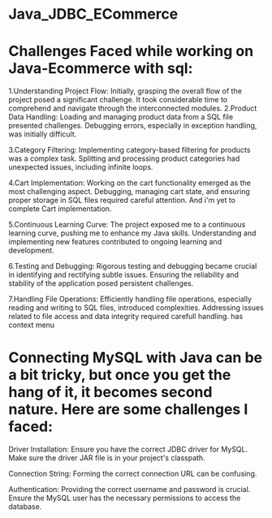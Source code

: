 # Java_JDBC_ECommerce
# Challenges Faced while working on Java-Ecommerce with sql:
 
1.Understanding Project Flow:
     Initially, grasping the overall flow of the project posed a significant challenge.
     It took considerable time to comprehend and navigate through the interconnected modules.
2.Product Data Handling:
     Loading and managing product data from a SQL file presented challenges.
     Debugging errors, especially in exception handling, was initially difficult.
 
3.Category Filtering:
     Implementing category-based filtering for products was a complex task.
     Splitting and processing product categories had unexpected issues, including infinite loops.
 
4.Cart Implementation:
     Working on the cart functionality emerged as the most challenging aspect.
     Debugging, managing cart state, and ensuring proper storage in SQL files required careful attention.
		 And i'm yet to complete Cart implementation.
 
5.Continuous Learning Curve:
     The project exposed me to a continuous learning curve, pushing me to enhance my Java skills.
     Understanding and implementing new features contributed to ongoing learning and development.
 
6.Testing and Debugging:
      Rigorous testing and debugging became crucial in identifying and rectifying subtle issues.
      Ensuring the reliability and stability of the application posed persistent challenges.
 
7.Handling File Operations:
     Efficiently handling file operations, especially reading and writing to SQL files, introduced complexities.
     Addressing issues related to file access and data integrity required carefull handling.
has context menu

# Connecting MySQL with Java can be a bit tricky, but once you get the hang of it, it becomes second nature. Here are some challenges I faced:

Driver Installation:
Ensure you have the correct JDBC driver for MySQL.
Make sure the driver JAR file is in your project's classpath.

Connection String:
Forming the correct connection URL can be confusing.

Authentication:
Providing the correct username and password is crucial.
Ensure the MySQL user has the necessary permissions to access the database.
